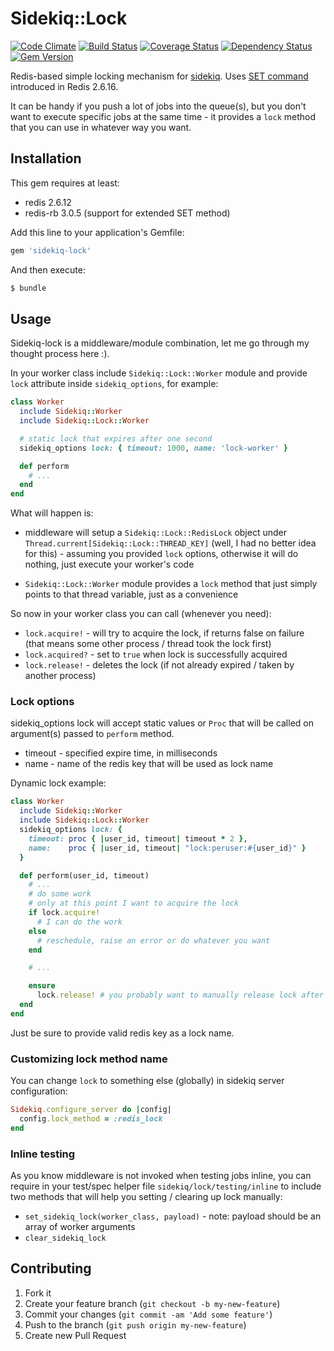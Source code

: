 # Sidekiq::Lock

[![Code Climate](https://codeclimate.com/github/emq/sidekiq-lock.png)](https://codeclimate.com/github/emq/sidekiq-lock)
[![Build Status](https://travis-ci.org/emq/sidekiq-lock.png?branch=master)](https://travis-ci.org/emq/sidekiq-lock)
[![Coverage Status](https://coveralls.io/repos/emq/sidekiq-lock/badge.png)](https://coveralls.io/r/emq/sidekiq-lock)
[![Dependency Status](https://gemnasium.com/emq/sidekiq-lock.png)](https://gemnasium.com/emq/sidekiq-lock)
[![Gem Version](https://badge.fury.io/rb/sidekiq-lock.png)](http://badge.fury.io/rb/sidekiq-lock)

Redis-based simple locking mechanism for [sidekiq][2]. Uses [SET command][1] introduced in Redis 2.6.16.

It can be handy if you push a lot of jobs into the queue(s), but you don't want to execute specific jobs at the same time - it provides a `lock` method that you can use in whatever way you want.

## Installation

This gem requires at least:
- redis 2.6.12
- redis-rb 3.0.5 (support for extended SET method)

Add this line to your application's Gemfile:

``` ruby
gem 'sidekiq-lock'
```

And then execute:

``` bash
$ bundle
```

## Usage

Sidekiq-lock is a middleware/module combination, let me go through my thought process here :).

In your worker class include `Sidekiq::Lock::Worker` module and provide `lock` attribute inside `sidekiq_options`, for example:

``` ruby
class Worker
  include Sidekiq::Worker
  include Sidekiq::Lock::Worker

  # static lock that expires after one second
  sidekiq_options lock: { timeout: 1000, name: 'lock-worker' }

  def perform
    # ...
  end
end
```

What will happen is:

- middleware will setup a `Sidekiq::Lock::RedisLock` object under `Thread.current[Sidekiq::Lock::THREAD_KEY]` (well, I had no better idea for this) - assuming you provided `lock` options, otherwise it will do nothing, just execute your worker's code

- `Sidekiq::Lock::Worker` module provides a `lock` method that just simply points to that thread variable, just as a convenience

So now in your worker class you can call (whenever you need):

- `lock.acquire!` - will try to acquire the lock, if returns false on failure (that means some other process / thread took the lock first)
- `lock.acquired?` - set to `true` when lock is successfully acquired
- `lock.release!` - deletes the lock (if not already expired / taken by another process)

### Lock options

sidekiq_options lock will accept static values or `Proc` that will be called on argument(s) passed to `perform` method.

- timeout - specified expire time, in milliseconds
- name - name of the redis key that will be used as lock name

Dynamic lock example:

``` ruby
class Worker
  include Sidekiq::Worker
  include Sidekiq::Lock::Worker
  sidekiq_options lock: {
    timeout: proc { |user_id, timeout| timeout * 2 },
    name:    proc { |user_id, timeout| "lock:peruser:#{user_id}" }
  }

  def perform(user_id, timeout)
    # ...
    # do some work
    # only at this point I want to acquire the lock
    if lock.acquire!
      # I can do the work
    else
      # reschedule, raise an error or do whatever you want
    end

    # ...

    ensure
      lock.release! # you probably want to manually release lock after work is done
  end
end
```

Just be sure to provide valid redis key as a lock name.

### Customizing lock method name

You can change `lock` to something else (globally) in sidekiq server configuration:

``` ruby
Sidekiq.configure_server do |config|
  config.lock_method = :redis_lock
end
```

### Inline testing

As you know middleware is not invoked when testing jobs inline, you can require in your test/spec helper file `sidekiq/lock/testing/inline` to include two methods that will help you setting / clearing up lock manually:

- `set_sidekiq_lock(worker_class, payload)` - note: payload should be an array of worker arguments
- `clear_sidekiq_lock`

## Contributing

1. Fork it
2. Create your feature branch (`git checkout -b my-new-feature`)
3. Commit your changes (`git commit -am 'Add some feature'`)
4. Push to the branch (`git push origin my-new-feature`)
5. Create new Pull Request

[1]: http://redis.io/commands/set
[2]: https://github.com/mperham/sidekiq
